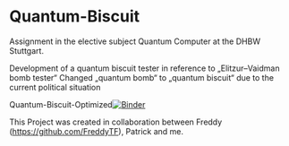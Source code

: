 # Quantum-Biscuit
Assignment in the elective subject Quantum Computer at the DHBW Stuttgart.

Development of a quantum biscuit tester in reference to „Elitzur–Vaidman bomb tester“
Changed „quantum bomb“ to „quantum biscuit“ due to the current political situation

Quantum-Biscuit-Optimized[![Binder](https://mybinder.org/badge_logo.svg)](https://mybinder.org/v2/gh/NiklasElsaesser/Quantum-Biscuit/HEAD?urlpath=https%3A%2F%2Fgithub.com%2FNiklasElsaesser%2FQuantum-Biscuit%2Fblob%2Fmain%2FQuantum-Biscuit-Optimization.ipynb)

This Project was created in collaboration between Freddy (https://github.com/FreddyTF), Patrick and me. 
